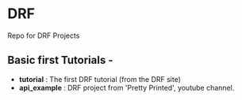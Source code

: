 # DRF
Repo for DRF Projects

## Basic first Tutorials -
* **tutorial** : The first DRF tutorial (from the DRF site)
* **api_example** : DRF project from 'Pretty Printed', youtube channel.